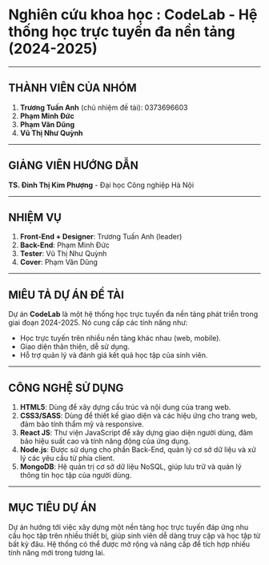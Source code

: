# Nghiên cứu khoa học : CodeLab - Hệ thống học trực tuyến đa nền tảng (2024-2025)

---

## THÀNH VIÊN CỦA NHÓM

1. **Trương Tuấn Anh** (chủ nhiệm đề tài): 0373696603
2. **Phạm Minh Đức**
3. **Phạm Văn Dũng**
4. **Vũ Thị Như Quỳnh**

---

## GIẢNG VIÊN HƯỚNG DẪN

**TS. Đinh Thị Kim Phượng** - Đại học Công nghiệp Hà Nội

---

## NHIỆM VỤ

1. **Front-End + Designer**: Trương Tuấn Anh (leader)
2. **Back-End**: Phạm Minh Đức 
3. **Tester**: Vũ Thị Như Quỳnh
4. **Cover**: Phạm Văn Dũng

---

## MIÊU TẢ DỰ ÁN ĐỀ TÀI

Dự án **CodeLab** là một hệ thống học trực tuyến đa nền tảng phát triển trong giai đoạn 2024-2025. Nó cung cấp các tính năng như:

- Học trực tuyến trên nhiều nền tảng khác nhau (web, mobile).
- Giao diện thân thiện, dễ sử dụng.
- Hỗ trợ quản lý và đánh giá kết quả học tập của sinh viên.

---

## CÔNG NGHỆ SỬ DỤNG

1. **HTML5**: Dùng để xây dựng cấu trúc và nội dung của trang web.
2. **CSS3/SASS**: Dùng để thiết kế giao diện và các hiệu ứng cho trang web, đảm bảo tính thẩm mỹ và responsive.
3. **React JS**: Thư viện JavaScript để xây dựng giao diện người dùng, đảm bảo hiệu suất cao và tính năng động của ứng dụng.
4. **Node.js**: Được sử dụng cho phần Back-End, quản lý cơ sở dữ liệu và xử lý các yêu cầu từ phía client.
5. **MongoDB**: Hệ quản trị cơ sở dữ liệu NoSQL, giúp lưu trữ và quản lý thông tin học tập của người dùng.

---

## MỤC TIÊU DỰ ÁN

Dự án hướng tới việc xây dựng một nền tảng học trực tuyến đáp ứng nhu cầu học tập trên nhiều thiết bị, giúp sinh viên dễ dàng truy cập và học tập từ bất kỳ đâu. Hệ thống có thể được mở rộng và nâng cấp để tích hợp nhiều tính năng mới trong tương lai.
